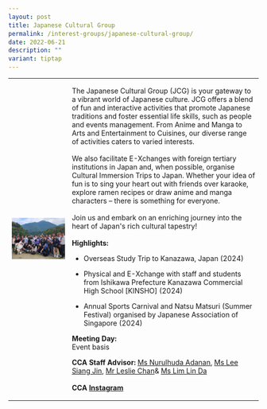 ```yaml
---
layout: post
title: Japanese Cultural Group
permalink: /interest-groups/japanese-cultural-group/
date: 2022-06-21
description: ""
variant: tiptap
---
```

<table style="minWidth: 50px">
<colgroup>
<col>
<col>
</colgroup>
<tbody>
<tr>
<td rowspan="1" colspan="1">
<div class="isomer-image-wrapper">
<img style="width: 100%" height="auto" width="100%" alt="" src="/images/Interest Groups/Japanese_Cultural_Group.png">
</div>
</td>
<td rowspan="1" colspan="1">
<p>The Japanese Cultural Group (JCG) is your gateway to a vibrant world of
Japanese culture. JCG offers a blend of fun and interactive activities
that promote Japanese traditions and foster essential life skills, such
as people and events management. From Anime and Manga to Arts and Entertainment
to Cuisines, our diverse range of activities caters to varied interests.
<br>
<br>We also facilitate E-Xchanges with foreign tertiary institutions in Japan
and, when possible, organise Cultural Immersion Trips to Japan. Whether
your idea of fun is to sing your heart out with friends over karaoke, explore
ramen recipes or draw anime and manga characters – there is something for
everyone.
<br>
<br>Join us and embark on an enriching journey into the heart of Japan's rich
cultural tapestry!
<br>
<br><strong>Highlights:</strong>
</p>
<p></p>
<ul data-tight="true" class="tight">
<li>
<p>Overseas Study Trip to Kanazawa, Japan (2024)</p>
</li>
<li>
<p>Physical and E-Xchange with staff and students from Ishikawa Prefecture
Kanazawa Commercial High School [KINSHO] (2024)</p>
</li>
<li>
<p>Annual Sports Carnival and Natsu Matsuri (Summer Festival) organised by
Japanese Association of Singapore (2024)</p>
</li>
</ul>
<p></p>
<p><strong>Meeting Day:</strong>
<br>Event basis</p>
<p></p>
<p><strong>CCA Staff Advisor:</strong>  <a href="mailto:Nurulhuda_ADANAN@TP.EDU.SG" rel="noopener noreferrer nofollow" target="_blank">Ms Nurulhuda Adanan</a>, <a href="mailto:LEE_Siang_Jin@TP.EDU.SG" rel="noopener noreferrer nofollow" target="_blank">Ms Lee Siang Jin</a>,
<a href="mailto:Leslie_CHAN@TP.EDU.SG" rel="noopener noreferrer nofollow" target="_blank">Mr Leslie Chan</a>&amp; <a href="mailto:LIM_Lin_Da@TP.EDU.SG" rel="noopener noreferrer nofollow" target="_blank">Ms Lim Lin Da</a>
<br>
<br><strong>CCA <a href="https://www.instagram.com/tpjcg" rel="noopener noreferrer nofollow" target="_blank">Instagram</a></strong>
</p>
</td>
</tr>
</tbody>
</table>
<p></p>